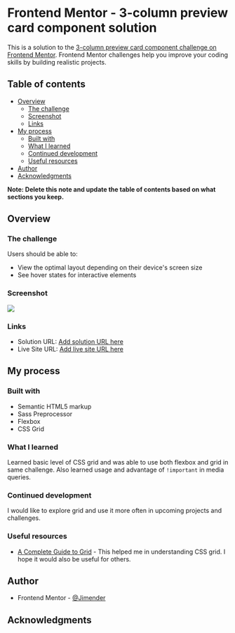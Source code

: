 # Frontend Mentor - 3-column preview card component solution

This is a solution to the [3-column preview card component challenge on Frontend Mentor](https://www.frontendmentor.io/challenges/3column-preview-card-component-pH92eAR2-). Frontend Mentor challenges help you improve your coding skills by building realistic projects.

## Table of contents

- [Overview](#overview)
  - [The challenge](#the-challenge)
  - [Screenshot](#screenshot)
  - [Links](#links)
- [My process](#my-process)
  - [Built with](#built-with)
  - [What I learned](#what-i-learned)
  - [Continued development](#continued-development)
  - [Useful resources](#useful-resources)
- [Author](#author)
- [Acknowledgments](#acknowledgments)

**Note: Delete this note and update the table of contents based on what sections you keep.**

## Overview

### The challenge

Users should be able to:

- View the optimal layout depending on their device's screen size
- See hover states for interactive elements

### Screenshot

![](./screenshot.jpg)

### Links

- Solution URL: [Add solution URL here](https://your-solution-url.com)
- Live Site URL: [Add live site URL here](https://your-live-site-url.com)

## My process

### Built with

- Semantic HTML5 markup
- Sass Preprocessor
- Flexbox
- CSS Grid

### What I learned

Learned basic level of CSS grid and was able to use both flexbox and grid in same challenge. Also learned usage and advantage of `!important` in media queries.

### Continued development

I would like to explore grid and use it more often in upcoming projects and challenges.

### Useful resources

- [A Complete Guide to Grid](https://css-tricks.com/snippets/css/complete-guide-grid/) - This helped me in understanding CSS grid. I hope it would also be useful for others.

## Author

- Frontend Mentor - [@Jimender](https://www.frontendmentor.io/profile/Jimender)

## Acknowledgments
